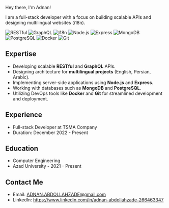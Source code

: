 Hey there, I'm Adnan!

I am a full-stack developer with a focus on building scalable APIs and designing multilingual websites (i18n).

![RESTful](https://img.shields.io/badge/RESTful-00A1F1?style=flat&logo=api&logoColor=white)
![GraphQL](https://img.shields.io/badge/GraphQL-E10098?style=flat&logo=graphql&logoColor=white)
![i18n](https://img.shields.io/badge/i18n-2E8B57?style=flat&logo=translate&logoColor=white)
![Node.js](https://img.shields.io/badge/Node.js-339933?style=flat&logo=node.js&logoColor=white)
![Express](https://img.shields.io/badge/Express-000000?style=flat&logo=express&logoColor=white)
![MongoDB](https://img.shields.io/badge/MongoDB-47A248?style=flat&logo=mongodb&logoColor=white)
![PostgreSQL](https://img.shields.io/badge/PostgreSQL-336791?style=flat&logo=postgresql&logoColor=white)
![Docker](https://img.shields.io/badge/Docker-2496ED?style=flat&logo=docker&logoColor=white)
![Git](https://img.shields.io/badge/Git-F05032?style=flat&logo=git&logoColor=white)

## Expertise
- Developing scalable **RESTful** and **GraphQL** APIs.
- Designing architecture for **multilingual projects** (English, Persian, Arabic).
- Implementing server-side applications using **Node.js** and **Express**.
- Working with databases such as **MongoDB** and **PostgreSQL**.
- Utilizing DevOps tools like **Docker** and **Git** for streamlined development and deployment.

## Experience
- Full-stack Developer at TSMA Company
- Duration: December 2022 - Present

## Education
- Computer Engineering  
- Azad University - 2021 - Present




## Contact Me
- Email: ADNAN.ABDOLLAHZADE@gmail.com
- LinkedIn: https://www.linkedin.com/in/adnan-abdollahzade-266463347


